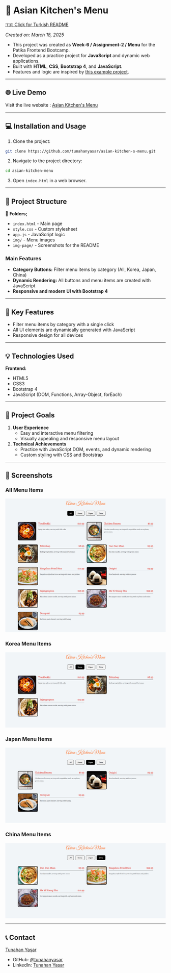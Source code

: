 # :closed_book: Asian Kitchen's Menu

[🇹🇷 Click for Turkish README](./README.tr.md)

*Created on: March 18, 2025*

* This project was created as **Week-6 / Assignment-2 / Menu** for the Patika Frontend Bootcamp.
* Developed as a practice project for **JavaScript** and dynamic web applications.
* Built with **HTML**, **CSS**, **Bootstrap 4**, and **JavaScript**.
* Features and logic are inspired by [this example project](https://ayerdelen.github.io/AsianKitchen/).

---

## 🌐 Live Demo

Visit the live website : [Asian Kitchen's Menu](https://asian-kitchen-s-menu.vercel.app/)


---

## :computer: Installation and Usage

1. Clone the project:
```bash
git clone https://github.com/tunahanyasar/asian-kitchen-s-menu.git
```
2. Navigate to the project directory:
```bash
cd asian-kitchen-menu
```
3. Open `index.html` in a web browser.

---

## 📜 Project Structure

:open_file_folder: **Folders;**
* `index.html` - Main page
* `style.css` - Custom stylesheet
* `app.js` - JavaScript logic
* `img/` - Menu images
* `img-page/` - Screenshots for the README

### Main Features
- **Category Buttons:** Filter menu items by category (All, Korea, Japan, China)
- **Dynamic Rendering:** All buttons and menu items are created with JavaScript
- **Responsive and modern UI with Bootstrap 4**

---

## :star2: Key Features

- Filter menu items by category with a single click
- All UI elements are dynamically generated with JavaScript
- Responsive design for all devices

---

## 💡 Technologies Used

**Frontend:**
* HTML5
* CSS3
* Bootstrap 4
* JavaScript (DOM, Functions, Array-Object, forEach)

---

## 🎯 Project Goals

1. **User Experience**
   - Easy and interactive menu filtering
   - Visually appealing and responsive menu layout
2. **Technical Achievements**
   - Practice with JavaScript DOM, events, and dynamic rendering
   - Custom styling with CSS and Bootstrap

---

## 📸 Screenshots

### All Menu Items
![All](./img-page/all.png)

### Korea Menu Items
![Korea](./img-page/korea.png)

### Japan Menu Items
![Japan](./img-page/japan.png)

### China Menu Items
![China](./img-page/china.png)

---

## 📞 Contact

[Tunahan Yaşar](https://github.com/tunahanyasar)

* GitHub: [@tunahanyasar](https://github.com/tunahanyasar)
* LinkedIn: [Tunahan Yaşar](https://www.linkedin.com/in/tunahan-yasar/)



